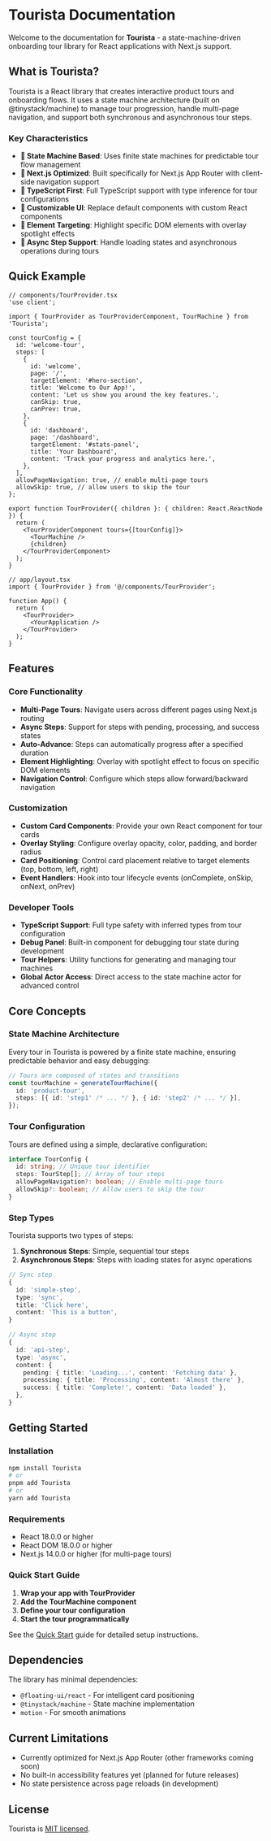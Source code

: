 # Tourista Documentation

Welcome to the documentation for **Tourista** - a state-machine-driven onboarding tour library for React applications with Next.js support.

## What is Tourista?

Tourista is a React library that creates interactive product tours and onboarding flows. It uses a state machine architecture (built on @tinystack/machine) to manage tour progression, handle multi-page navigation, and support both synchronous and asynchronous tour steps.

### Key Characteristics

- **🎯 State Machine Based**: Uses finite state machines for predictable tour flow management
- **🚀 Next.js Optimized**: Built specifically for Next.js App Router with client-side navigation support
- **📝 TypeScript First**: Full TypeScript support with type inference for tour configurations
- **🎨 Customizable UI**: Replace default components with custom React components
- **📍 Element Targeting**: Highlight specific DOM elements with overlay spotlight effects
- **🔄 Async Step Support**: Handle loading states and asynchronous operations during tours

## Quick Example

```tsx
// components/TourProvider.tsx
'use client';

import { TourProvider as TourProviderComponent, TourMachine } from 'Tourista';

const tourConfig = {
  id: 'welcome-tour',
  steps: [
    {
      id: 'welcome',
      page: '/',
      targetElement: '#hero-section',
      title: 'Welcome to Our App!',
      content: 'Let us show you around the key features.',
      canSkip: true,
      canPrev: true,
    },
    {
      id: 'dashboard',
      page: '/dashboard',
      targetElement: '#stats-panel',
      title: 'Your Dashboard',
      content: 'Track your progress and analytics here.',
    },
  ],
  allowPageNavigation: true, // enable multi-page tours
  allowSkip: true, // allow users to skip the tour
};

export function TourProvider({ children }: { children: React.ReactNode }) {
  return (
    <TourProviderComponent tours={[tourConfig]}>
      <TourMachine />
      {children}
    </TourProviderComponent>
  );
}

// app/layout.tsx
import { TourProvider } from '@/components/TourProvider';

function App() {
  return (
    <TourProvider>
      <YourApplication />
    </TourProvider>
  );
}
```

## Features

### Core Functionality

- **Multi-Page Tours**: Navigate users across different pages using Next.js routing
- **Async Steps**: Support for steps with pending, processing, and success states
- **Auto-Advance**: Steps can automatically progress after a specified duration
- **Element Highlighting**: Overlay with spotlight effect to focus on specific DOM elements
- **Navigation Control**: Configure which steps allow forward/backward navigation

### Customization

- **Custom Card Components**: Provide your own React component for tour cards
- **Overlay Styling**: Configure overlay opacity, color, padding, and border radius
- **Card Positioning**: Control card placement relative to target elements (top, bottom, left, right)
- **Event Handlers**: Hook into tour lifecycle events (onComplete, onSkip, onNext, onPrev)

### Developer Tools

- **TypeScript Support**: Full type safety with inferred types from tour configuration
- **Debug Panel**: Built-in component for debugging tour state during development
- **Tour Helpers**: Utility functions for generating and managing tour machines
- **Global Actor Access**: Direct access to the state machine actor for advanced control

## Core Concepts

### State Machine Architecture

Every tour in Tourista is powered by a finite state machine, ensuring predictable behavior and easy debugging:

```typescript
// Tours are composed of states and transitions
const tourMachine = generateTourMachine({
  id: 'product-tour',
  steps: [{ id: 'step1' /* ... */ }, { id: 'step2' /* ... */ }],
});
```

### Tour Configuration

Tours are defined using a simple, declarative configuration:

```typescript
interface TourConfig {
  id: string; // Unique tour identifier
  steps: TourStep[]; // Array of tour steps
  allowPageNavigation?: boolean; // Enable multi-page tours
  allowSkip?: boolean; // Allow users to skip the tour
}
```

### Step Types

Tourista supports two types of steps:

1. **Synchronous Steps**: Simple, sequential tour steps
2. **Asynchronous Steps**: Steps with loading states for async operations

```typescript
// Sync step
{
  id: 'simple-step',
  type: 'sync',
  title: 'Click here',
  content: 'This is a button',
}

// Async step
{
  id: 'api-step',
  type: 'async',
  content: {
    pending: { title: 'Loading...', content: 'Fetching data' },
    processing: { title: 'Processing', content: 'Almost there' },
    success: { title: 'Complete!', content: 'Data loaded' },
  },
}
```

## Getting Started

### Installation

```bash
npm install Tourista
# or
pnpm add Tourista
# or
yarn add Tourista
```

### Requirements

- React 18.0.0 or higher
- React DOM 18.0.0 or higher
- Next.js 14.0.0 or higher (for multi-page tours)

### Quick Start Guide

1. **Wrap your app with TourProvider**
2. **Add the TourMachine component**
3. **Define your tour configuration**
4. **Start the tour programmatically**

See the [Quick Start](getting-started/quick-start.md) guide for detailed setup instructions.

## Dependencies

The library has minimal dependencies:

- `@floating-ui/react` - For intelligent card positioning
- `@tinystack/machine` - State machine implementation
- `motion` - For smooth animations

## Current Limitations

- Currently optimized for Next.js App Router (other frameworks coming soon)
- No built-in accessibility features yet (planned for future releases)
- No state persistence across page reloads (in development)

## License

Tourista is [MIT licensed](https://opensource.org/licenses/MIT).
